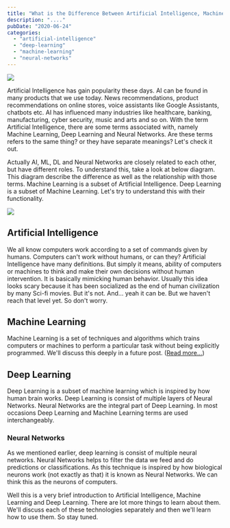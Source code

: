 ```yaml
---
title: "What is the Difference Between Artificial Intelligence, Machine Learning and Deep Learning?"
description: "...."
pubDate: "2020-06-24"
categories: 
  - "artificial-intelligence"
  - "deep-learning"
  - "machine-learning"
  - "neural-networks"
---
```


  

[![](/images/ai-ml-dl-difference.jpg)](https://1.bp.blogspot.com/-UXYtQ8Du6GU/XvLd4rGDs0I/AAAAAAAAL7k/-lqWr7LE8B0izr5OKF-AknOTaasqKQwtgCK4BGAsYHg/s800/ai-ml-dl-difference.jpg)

  

Artificial Intelligence has gain popularity these days. AI can be found in many products that we use today. News recommendations, product recommendations on online stores, voice assistants like Google Assistants, chatbots etc. AI has influenced many industries like healthcare, banking, manufacturing, cyber security, music and arts and so on. With the term Artificial Intelligence, there are some terms associated with, namely Machine Learning, Deep Learning and Neural Networks. Are these terms refers to the same thing? or they have separate meanings? Let's check it out.

  

Actually AI, ML, DL and Neural Networks are closely related to each other, but have different roles. To understand this, take a look at below diagram. This diagram describe the difference as well as the relationship with those terms. Machine Learning is a subset of Artificial Intelligence. Deep Learning is a subset of Machine Learning. Let's try to understand this with their functionality.

  

[![](/images/AI-ML-DL.png)](https://1.bp.blogspot.com/-CssA71VK6W4/XvLeMY1_XQI/AAAAAAAAL74/zG4e8VflhdUCRIN5fEuEVDqYq_y64Z2RACK4BGAsYHg/s775/AI-ML-DL.png)

  

## Artificial Intelligence

We all know computers work according to a set of commands given by humans. Computers can't work without humans, or can they? Artificial Intelligence have many definitions. But simply it means, ability of computers or machines to think and make their own decisions without human intervention. It is basically mimicking human behavior. Usually this idea looks scary because it has been socialized as the end of human civilization by many Sci-fi movies. But it's not. And... yeah it can be. But we haven't reach that level yet. So don't worry.

  

## Machine Learning

Machine Learning is a set of techniques and algorithms which trains computers or machines to perform a particular task without being explicitly programmed. We'll discuss this deeply in a future post. ([Read more...](https://www.buddhilive.com/2020/06/25/what-is-machine-learning-a-brief-introduction/))

  

## Deep Learning

Deep Learning is a subset of machine learning which is inspired by how human brain works. Deep Learning is consist of multiple layers of Neural Networks. Neural Networks are the integral part of Deep Learning. In most occasions Deep Learning and Machine Learning terms are used interchangeably.

  

### Neural Networks

As we mentioned earlier, deep learning is consist of multiple neural networks. Neural Networks helps to filter the data we feed and do predictions or classifications. As this technique is inspired by how biological neurons work (not exactly as that) it is known as Neural Networks. We can think this as the neurons of computers.

  

Well this is a very brief introduction to Artificial Intelligence, Machine Learning and Deep Learning. There are lot more things to learn about them. We'll discuss each of these technologies separately and then we'll learn how to use them. So stay tuned.
